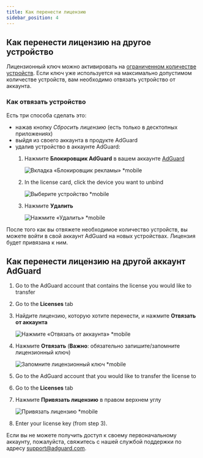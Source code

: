 ```yaml
---
title: Как перенести лицензию
sidebar_position: 4
---
```


## Как перенести лицензию на другое устройство

Лицензионный ключ можно активировать на [ограниченном количестве устройств](../what-is#devices). Если ключ уже используется на максимально допустимом количестве устройств, вам необходимо отвязать устройство от аккаунта.

### Как отвязать устройство

Есть три способа сделать это:

- нажав кнопку *Сбросить лицензию* (есть только в десктопных приложениях)
- выйдя из своего аккаунта в продукте AdGuard
- удалив устройство в аккаунте AdGuard:
    1. Нажмите **Блокировщик AdGuard** в вашем аккаунте [AdGuard](https://my.adguard.com/)

        ![Вкладка «Блокировщик рекламы» *mobile](https://cdn.adtidy.org/content/kb/ad_blocker/general/newaccount-unbind-device-0.png)

    1. In the license card, click the device you want to unbind

        ![Выберите устройство *mobile](https://cdn.adtidy.org/content/kb/ad_blocker/general/newaccount-unbind-device-1.png)

    1. Нажмите **Удалить**

        ![Нажмите «Удалить» *mobile](https://cdn.adtidy.org/content/kb/ad_blocker/general/newaccount-unbind-device-2.png)

После того как вы отвяжете необходимое количество устройств, вы можете войти в свой аккаунт AdGuard на новых устройствах. Лицензия будет привязана к ним.

## Как перенести лицензию на другой аккаунт AdGuard

1. Go to the AdGuard account that contains the license you would like to transfer

1. Go to the **Licenses** tab

1. Найдите лицензию, которую хотите перенести, и нажмите **Отвязать от аккаунта**

    ![Нажмите «Отвязать от аккаунта» *mobile](https://cdn.adtidy.org/content/kb/ad_blocker/general/newaccount-transfer-to-account.png)

1. Нажмите **Отвязать** (**Важно**: обязательно запишите/запомните лицензионный ключ)

    ![Запомните лицензионный ключ *mobile](https://cdn.adtidy.org/content/kb/ad_blocker/general/newaccount-transfer-to-account-1.png)

1. Go to the AdGuard account that you would like to transfer the license to

1. Go to the **Licenses** tab

1. Нажмите **Привязать лицензию** в правом верхнем углу

    ![Привязать лицензию *mobile](https://cdn.adtidy.org/content/kb/ad_blocker/general/newaccount-transfer-to-account-2.png)

1. Enter your license key (from step 3).

Если вы не можете получить доступ к своему первоначальному аккаунту, пожалуйста, свяжитесь с нашей службой поддержки по адресу support@adguard.com.
